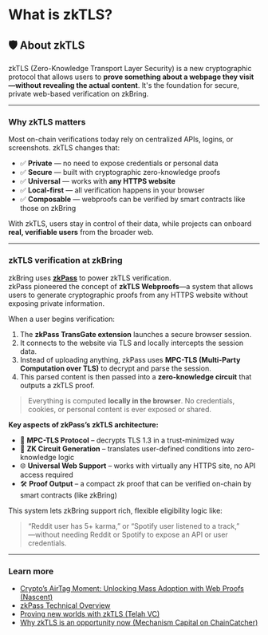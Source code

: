 # What is zkTLS?

## 🛡️ About zkTLS

zkTLS (Zero-Knowledge Transport Layer Security) is a new cryptographic protocol that allows users to **prove something about a webpage they visit—without revealing the actual content**. It's the foundation for secure, private web-based verification on zkBring.

***

### Why zkTLS matters

Most on-chain verifications today rely on centralized APIs, logins, or screenshots. zkTLS changes that:

* ✅ **Private** — no need to expose credentials or personal data
* ✅ **Secure** — built with cryptographic zero-knowledge proofs
* ✅ **Universal** — works with **any HTTPS website**
* ✅ **Local-first** — all verification happens in your browser
* ✅ **Composable** — webproofs can be verified by smart contracts like those on zkBring

With zkTLS, users stay in control of their data, while projects can onboard **real, verifiable users** from the broader web.

***

### zkTLS verification at zkBring

zkBring uses [**zkPass**](https://zkpass.org/) to power zkTLS verification.\
zkPass pioneered the concept of **zkTLS Webproofs**—a system that allows users to generate cryptographic proofs from any HTTPS website without exposing private information.

When a user begins verification:

1. The **zkPass TransGate extension** launches a secure browser session.
2. It connects to the website via TLS and locally intercepts the session data.
3. Instead of uploading anything, zkPass uses **MPC-TLS (Multi-Party Computation over TLS)** to decrypt and parse the session.
4. This parsed content is then passed into a **zero-knowledge circuit** that outputs a zkTLS proof.

> Everything is computed **locally in the browser**. No credentials, cookies, or personal content is ever exposed or shared.

**Key aspects of zkPass’s zkTLS architecture:**

* 🧠 **MPC-TLS Protocol** – decrypts TLS 1.3 in a trust-minimized way
* 🔐 **ZK Circuit Generation** – translates user-defined conditions into zero-knowledge logic
* 🌐 **Universal Web Support** – works with virtually any HTTPS site, no API access required
* 🛠️ **Proof Output** – a compact zk proof that can be verified on-chain by smart contracts (like zkBring)

This system lets zkBring support rich, flexible eligibility logic like:

> “Reddit user has 5+ karma,” or “Spotify user listened to a track,”\
> —without needing Reddit or Spotify to expose an API or user credentials.

***

### Learn more

* [Crypto’s AirTag Moment: Unlocking Mass Adoption with Web Proofs (Nascent)](https://www.nascent.xyz/idea/cryptos-airtag-moment)
* [zkPass Technical Overview](https://zkpass.gitbook.io/zkpass/overview/technical-overview-v2.0)
* [Proving new worlds with zkTLS (Telah VC)](https://telah.vc/zktls)
* [Why zkTLS is an opportunity now (Mechanism Capital on ChainCatcher)](https://www.chaincatcher.com/en/article/2147794)

